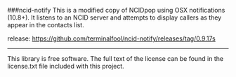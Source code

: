###ncid-notify
This is a modified copy of NCIDpop using OSX notifications (10.8+). It listens to an NCID server and attempts to display callers as they appear in the contacts list.

release: https://github.com/terminalfool/ncid-notify/releases/tag/0.9.17s

***

This library is free software. The full text of the license can be found in the license.txt file included with this project.
